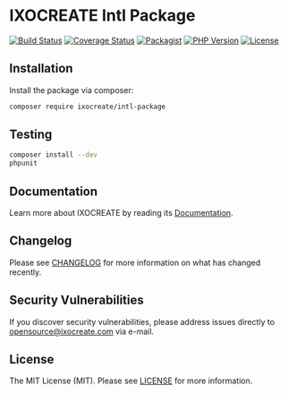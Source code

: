 # IXOCREATE Intl Package

[![Build Status](https://travis-ci.com/ixocreate/intl-package.svg?branch=master)](https://travis-ci.com/ixocreate/intl-package)
[![Coverage Status](https://coveralls.io/repos/github/ixocreate/intl-package/badge.svg?branch=master)](https://coveralls.io/github/ixocreate/intl-package?branch=master)
[![Packagist](https://img.shields.io/packagist/v/ixocreate/intl-package.svg)](https://packagist.org/packages/ixocreate/intl-package)
[![PHP Version](https://img.shields.io/packagist/php-v/ixocreate/intl-package.svg)](https://packagist.org/packages/ixocreate/intl-package)
[![License](https://img.shields.io/github/license/ixocreate/intl-package.svg)](LICENSE)

## Installation

Install the package via composer:

```sh
composer require ixocreate/intl-package
```

## Testing

```sh
composer install --dev
phpunit
```

## Documentation

Learn more about IXOCREATE by reading its [Documentation](https://ixocreate.github.io/).

## Changelog

Please see [CHANGELOG](CHANGELOG.md) for more information on what has changed recently.

## Security Vulnerabilities

If you discover security vulnerabilities, please address issues directly to opensource@ixocreate.com via e-mail.

## License

The MIT License (MIT). Please see [LICENSE](LICENSE) for more information.
